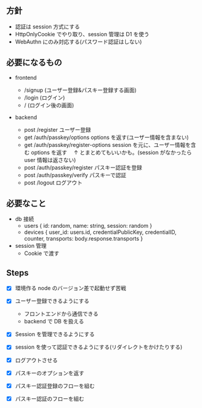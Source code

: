 ## 方針

- 認証は session 方式にする
- HttpOnlyCookie でやり取り、session 管理は D1 を使う
- WebAuthn にのみ対応する(パスワード認証はしない)

## 必要になるもの

- frontend

  - /signup (ユーザー登録&パスキー登録する画面)
  - /login (ログイン)
  - / (ログイン後の画面)

- backend
  - post /register ユーザー登録
  - get /auth/passkey/options options を返す(ユーザー情報を含まない)
  - get /auth/passkey/register-options session を元に、ユーザー情報を含む options を返す　 ↑ とまとめてもいいかも。(session がなかったら user 情報は返さない)
  - post /auth/passkey/register パスキー認証を登録
  - post /auth/passkey/verify パスキーで認証
  - post /logout ログアウト

## 必要なこと

- db 接続
  - users { id: random, name: string, session: random }
  - devices { user_id: users.id, credentialPublicKey, credentialID, counter, transports: body.response.transports }
- session 管理
  - Cookie で渡す

## Steps

- [x] 環境作る
      node のバージョン差で起動せず苦戦

- [x] ユーザー登録できるようにする

  - フロントエンドから通信できる
  - backend で DB を扱える

- [x] Session を管理できるようにする
- [x] session を使って認証できるようにする(リダイレクトをかけたりする)
- [x] ログアウトさせる

- [x] パスキーのオプションを返す
- [x] パスキー認証登録のフローを組む
- [x] パスキー認証のフローを組む
